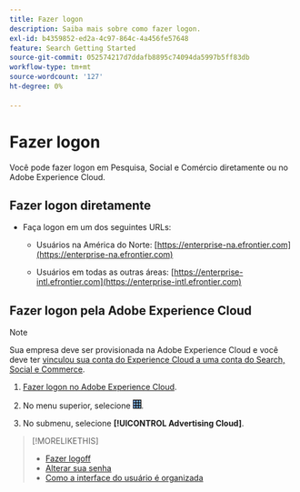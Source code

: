 ```yaml
---
title: Fazer logon
description: Saiba mais sobre como fazer logon.
exl-id: b4359852-ed2a-4c97-864c-4a456fe57648
feature: Search Getting Started
source-git-commit: 052574217d7ddafb8895c74094da5997b5ff83db
workflow-type: tm+mt
source-wordcount: '127'
ht-degree: 0%

---
```


# Fazer logon

Você pode fazer logon em Pesquisa, Social e Comércio diretamente ou no Adobe Experience Cloud.

## Fazer logon diretamente

* Faça logon em um dos seguintes URLs:

   * Usuários na América do Norte: [https://enterprise-na.efrontier.com](https://enterprise-na.efrontier.com)

   * Usuários em todas as outras áreas: [https://enterprise-intl.efrontier.com](https://enterprise-intl.efrontier.com)

## Fazer logon pela Adobe Experience Cloud

>[!NOTE]
>
>Sua empresa deve ser provisionada na Adobe Experience Cloud e você deve ter [vinculou sua conta do Experience Cloud a uma conta do Search, Social e Commerce](https://experiencecloud.adobe.com/resources/help/en_US/mcloud/organizations.html).

1. [Fazer logon no Adobe Experience Cloud](https://experienceleague.adobe.com/docs/core-services/interface/experience-cloud.html#signin).

1. No menu superior, selecione ![seletor de soluções](/help/search-social-commerce/assets/menu-icon.png "seletor de soluções").

1. No submenu, selecione **[!UICONTROL Advertising Cloud]**.

>[!MORELIKETHIS]
>
>* [Fazer logoff](log-out.md)
>* [Alterar sua senha](/help/search-social-commerce/tools/password-change.md)
>* [Como a interface do usuário é organizada](user-interface.md)
